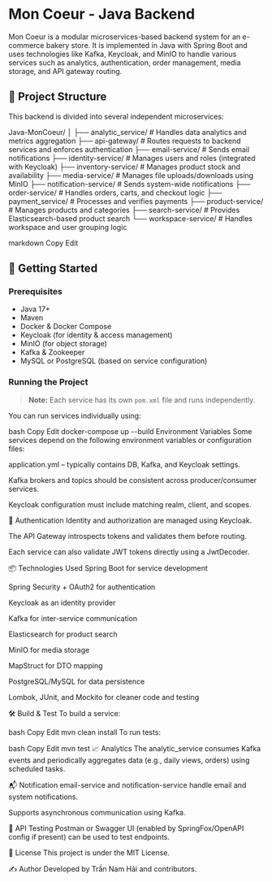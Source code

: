 # Mon Coeur - Java Backend

Mon Coeur is a modular microservices-based backend system for an e-commerce bakery store. It is implemented in Java with Spring Boot and uses technologies like Kafka, Keycloak, and MinIO to handle various services such as analytics, authentication, order management, media storage, and API gateway routing.

## 🧱 Project Structure

This backend is divided into several independent microservices:

Java-MonCoeur/
│
├── analytic_service/ # Handles data analytics and metrics aggregation
├── api-gateway/ # Routes requests to backend services and enforces authentication
├── email-service/ # Sends email notifications
├── identity-service/ # Manages users and roles (integrated with Keycloak)
├── inventory-service/ # Manages product stock and availability
├── media-service/ # Manages file uploads/downloads using MinIO
├── notification-service/ # Sends system-wide notifications
├── order-service/ # Handles orders, carts, and checkout logic
├── payment_service/ # Processes and verifies payments
├── product-service/ # Manages products and categories
├── search-service/ # Provides Elasticsearch-based product search
└── workspace-service/ # Handles workspace and user grouping logic

markdown
Copy
Edit

## 🚀 Getting Started

### Prerequisites

- Java 17+
- Maven
- Docker & Docker Compose
- Keycloak (for identity & access management)
- MinIO (for object storage)
- Kafka & Zookeeper
- MySQL or PostgreSQL (based on service configuration)

### Running the Project

> **Note:** Each service has its own `pom.xml` file and runs independently.

You can run services individually using:

bash
Copy
Edit
docker-compose up --build
Environment Variables
Some services depend on the following environment variables or configuration files:

application.yml – typically contains DB, Kafka, and Keycloak settings.

Kafka brokers and topics should be consistent across producer/consumer services.

Keycloak configuration must include matching realm, client, and scopes.

🔐 Authentication
Identity and authorization are managed using Keycloak.

The API Gateway introspects tokens and validates them before routing.

Each service can also validate JWT tokens directly using a JwtDecoder.

📦 Technologies Used
Spring Boot for service development

Spring Security + OAuth2 for authentication

Keycloak as an identity provider

Kafka for inter-service communication

Elasticsearch for product search

MinIO for media storage

MapStruct for DTO mapping

PostgreSQL/MySQL for data persistence

Lombok, JUnit, and Mockito for cleaner code and testing

🛠️ Build & Test
To build a service:

bash
Copy
Edit
mvn clean install
To run tests:

bash
Copy
Edit
mvn test
📈 Analytics
The analytic_service consumes Kafka events and periodically aggregates data (e.g., daily views, orders) using scheduled tasks.

📬 Notification
email-service and notification-service handle email and system notifications.

Supports asynchronous communication using Kafka.

🧪 API Testing
Postman or Swagger UI (enabled by SpringFox/OpenAPI config if present) can be used to test endpoints.

📝 License
This project is under the MIT License.

✍️ Author
Developed by Trần Nam Hải and contributors.
